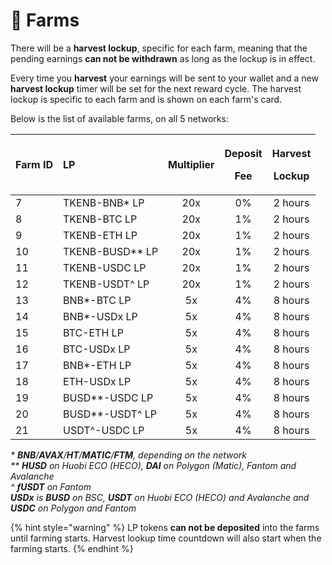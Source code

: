 # 🚜 Farms

There will be a **harvest lockup**, specific for each farm, meaning that the pending earnings **can not be withdrawn** as long as the lockup is in effect.

Every time you **harvest** your earnings will be sent to your wallet and a new **harvest lockup** timer will be set for the next reward cycle. The harvest lockup is specific to each farm and is shown on each farm's card.

Below is the list of available farms, on all 5 networks:

<table>
  <thead>
    <tr>
      <th style="text-align:left">Farm ID</th>
      <th style="text-align:left">LP</th>
      <th style="text-align:center">Multiplier</th>
      <th style="text-align:center">
        <p>Deposit</p>
        <p>Fee</p>
      </th>
      <th style="text-align:center">
        <p>Harvest</p>
        <p>Lockup</p>
      </th>
    </tr>
  </thead>
  <tbody>
    <tr>
      <td style="text-align:left">7</td>
      <td style="text-align:left">TKENB-BNB* LP</td>
      <td style="text-align:center">20x</td>
      <td style="text-align:center">0%</td>
      <td style="text-align:center">2 hours</td>
    </tr>
    <tr>
      <td style="text-align:left">8</td>
      <td style="text-align:left">TKENB-BTC LP</td>
      <td style="text-align:center">20x</td>
      <td style="text-align:center">1%</td>
      <td style="text-align:center">2 hours</td>
    </tr>
    <tr>
      <td style="text-align:left">9</td>
      <td style="text-align:left">TKENB-ETH LP</td>
      <td style="text-align:center">20x</td>
      <td style="text-align:center">1%</td>
      <td style="text-align:center">2 hours</td>
    </tr>
    <tr>
      <td style="text-align:left">10</td>
      <td style="text-align:left">TKENB-BUSD** LP</td>
      <td style="text-align:center">20x</td>
      <td style="text-align:center">1%</td>
      <td style="text-align:center">2 hours</td>
    </tr>
    <tr>
      <td style="text-align:left">11</td>
      <td style="text-align:left">TKENB-USDC LP</td>
      <td style="text-align:center">20x</td>
      <td style="text-align:center">1%</td>
      <td style="text-align:center">2 hours</td>
    </tr>
    <tr>
      <td style="text-align:left">12</td>
      <td style="text-align:left">TKENB-USDT^ LP</td>
      <td style="text-align:center">20x</td>
      <td style="text-align:center">1%</td>
      <td style="text-align:center">2 hours</td>
    </tr>
    <tr>
      <td style="text-align:left">13</td>
      <td style="text-align:left">BNB*-BTC LP</td>
      <td style="text-align:center">5x</td>
      <td style="text-align:center">4%</td>
      <td style="text-align:center">8 hours</td>
    </tr>
    <tr>
      <td style="text-align:left">14</td>
      <td style="text-align:left">BNB*-USDx LP</td>
      <td style="text-align:center">5x</td>
      <td style="text-align:center">4%</td>
      <td style="text-align:center">8 hours</td>
    </tr>
    <tr>
      <td style="text-align:left">15</td>
      <td style="text-align:left">BTC-ETH LP</td>
      <td style="text-align:center">5x</td>
      <td style="text-align:center">4%</td>
      <td style="text-align:center">8 hours</td>
    </tr>
    <tr>
      <td style="text-align:left">16</td>
      <td style="text-align:left">BTC-USDx LP</td>
      <td style="text-align:center">5x</td>
      <td style="text-align:center">4%</td>
      <td style="text-align:center">8 hours</td>
    </tr>
    <tr>
      <td style="text-align:left">17</td>
      <td style="text-align:left">BNB*-ETH LP</td>
      <td style="text-align:center">5x</td>
      <td style="text-align:center">4%</td>
      <td style="text-align:center">8 hours</td>
    </tr>
    <tr>
      <td style="text-align:left">18</td>
      <td style="text-align:left">ETH-USDx LP</td>
      <td style="text-align:center">5x</td>
      <td style="text-align:center">4%</td>
      <td style="text-align:center">8 hours</td>
    </tr>
    <tr>
      <td style="text-align:left">19</td>
      <td style="text-align:left">BUSD**-USDC LP</td>
      <td style="text-align:center">5x</td>
      <td style="text-align:center">4%</td>
      <td style="text-align:center">8 hours</td>
    </tr>
    <tr>
      <td style="text-align:left">20</td>
      <td style="text-align:left">BUSD**-USDT^ LP</td>
      <td style="text-align:center">5x</td>
      <td style="text-align:center">4%</td>
      <td style="text-align:center">8 hours</td>
    </tr>
    <tr>
      <td style="text-align:left">21</td>
      <td style="text-align:left">USDT^-USDC LP</td>
      <td style="text-align:center">5x</td>
      <td style="text-align:center">4%</td>
      <td style="text-align:center">8 hours</td>
    </tr>
  </tbody>
</table>

_\* **BNB**/**AVAX**/**HT**/**MATIC**/**FTM**, depending on the network  
\*\* **HUSD** on Huobi ECO \(HECO\), **DAI** on Polygon \(Matic\), Fantom and Avalanche  
^ **fUSDT** on Fantom  
**USDx** is **BUSD** on BSC, **USDT** on Huobi ECO \(HECO\) and Avalanche and **USDC** on Polygon and Fantom_

{% hint style="warning" %}
LP tokens **can not be deposited** into the farms until farming starts. Harvest lookup time countdown will also start when the farming starts.
{% endhint %}

